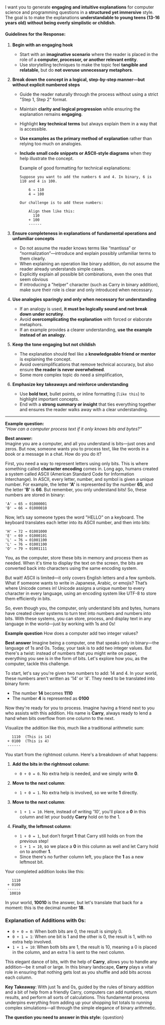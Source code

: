 I want you to generate **engaging and intuitive explanations** for computer science and programming questions in a **structured yet immersive** style. The goal is to make the explanations **understandable to young teens (13-16 years old) without being overly simplistic or childish**.  

#### **Guidelines for the Response:**  

1. **Begin with an engaging hook**  
   - Start with an **imaginative scenario** where the reader is placed in the role of a **computer, processor, or another relevant entity**.  
   - Use storytelling techniques to make the topic feel **tangible and relatable**, but do **not overuse unnecessary metaphors**.  

2. **Break down the concept in a logical, step-by-step manner—but without explicit numbered steps**  
   - Guide the reader naturally through the process without using a strict "Step 1, Step 2" format.  
   - Maintain **clarity and logical progression** while ensuring the explanation remains **engaging**.  
   - Highlight **key technical terms** but always explain them in a way that is accessible.  
   - **Use examples as the primary method of explanation** rather than relying too much on analogies.  
   - **Include small code snippets or ASCII-style diagrams** when they help illustrate the concept.  

     Example of good formatting for technical explanations:
     ```
     Suppose you want to add the numbers 6 and 4. In binary, 6 is 110 and 4 is 100.
     
         6 → 110
         4 → 100
     
     Our challenge is to add these numbers:
     
         Align them like this:
           110
         + 100
         ------
     ```
3. **Ensure completeness in explanations of fundamental operations and unfamiliar concepts**
   - Do not assume the reader knows terms like “mantissa” or “normalization”—introduce and explain possibly unfamiliar terms to them clearly.
   - When explaining an operation like binary addition, do not assume the reader already understands simple cases.
   - Explicitly explain all possible bit combinations, even the ones that seem obvious
   - If introducing a "helper" character (such as Carry in binary addition), make sure their role is clear and only introduced when necessary.

4. **Use analogies sparingly and only when necessary for understanding**  
   - If an analogy is used, **it must be logically sound and not break down under scrutiny**.  
   - Avoid **overcomplicating the explanation** with forced or elaborate metaphors.  
   - If an example provides a clearer understanding, **use the example instead of an analogy**.  

5. **Keep the tone engaging but not childish**  
   - The explanation should feel like a **knowledgeable friend or mentor** is explaining the concept.  
   - Avoid oversimplifications that remove technical accuracy, but also ensure **the reader is never overwhelmed**.  
   - Some more complex topic do need a simplification, 

6. **Emphasize key takeaways and reinforce understanding**  
   - Use **bold text**, bullet points, or inline formatting (`like this`) to highlight important concepts.  
   - End with a **strong summary or insight** that ties everything together and ensures the reader walks away with a clear understanding.  

---

**Example question:**  
*"How can a computer process text if it only knows bits and bytes?"*  

**Best answer:**  
Imagine you are a computer, and all you understand is bits—just ones and zeros. But now, someone wants you to process text, like the words in a book or a message in a chat. How do you do it?

First, you need a way to represent letters using only bits. This is where something called **character encoding** comes in. Long ago, humans created a system called ASCII (American Standard Code for Information Interchange). In ASCII, every letter, number, and symbol is given a unique number. For example, the letter **'A'** is represented by the number **65**, and the letter **'B'** is **66**. But remember, you only understand bits! So, these numbers are stored in binary:

    'A' → 65 → 01000001
    'B' → 66 → 01000010

Now, let’s say someone types the word "HELLO" on a keyboard. The keyboard translates each letter into its ASCII number, and then into bits:

    'H' → 72 → 01001000
    'E' → 69 → 01000101
    'L' → 76 → 01001100
    'L' → 76 → 01001100
    'O' → 79 → 01001111

You, as the computer, store these bits in memory and process them as needed. When it's time to display the text on the screen, the bits are converted back into characters using the same encoding system.

But wait! ASCII is limited—it only covers English letters and a few symbols. What if someone wants to write in Japanese, Arabic, or emojis? That’s where Unicode comes in! Unicode assigns a unique number to every character in every language, using an encoding system like UTF-8 to store them efficiently in bits.

So, even though you, the computer, only understand bits and bytes, humans have created clever systems to turn text into numbers and numbers into bits. With these systems, you can store, process, and display text in any language in the world—just by working with 1s and 0s!

**Example question**
How does a computer add two integer values?

**Best answer**
Imagine being a computer, one that speaks only in binary—the language of 1s and 0s. Today, your task is to add two integer values. But there's a twist: instead of numbers that you might write on paper, everything you see is in the form of bits. Let's explore how you, as the computer, tackle this challenge.

To start, let's say you're given two numbers to add: 14 and 4. In your world, these numbers aren't written as '14' or '4'. They need to be translated into binary form:

- The number **14** becomes **1110**
- The number **4** is represented as **0100**

Now they're ready for you to process. Imagine having a friend next to you who assists with this addition. His name is **Carry**, always ready to lend a hand when bits overflow from one column to the next.

Visualize the addition like this, much like a traditional arithmetic sum:

```
   1110  (This is 14)
 + 0100  (This is 4)
 ------
```

You start from the rightmost column. Here's a breakdown of what happens:

1. **Add the bits in the rightmost column**:
   - `0 + 0 = 0`. No extra help is needed, and we simply write **0**.

2. **Move to the next column**:
   - `1 + 0 = 1`. No extra help is involved, so we write **1** directly.

3. **Move to the next column**:
   - `1 + 1 = 10`. Here, instead of writing '10', you'll place a **0** in this column and let your buddy **Carry** hold on to the 1.

4. **Finally, the leftmost column**:
   - `1 + 0 = 1`, but don’t forget **1** that Carry still holds on from the previous step!
   - `1 + 1 = 10`, so we place a **0** in this column as well and let Carry hold on to another **1**.
   - Since there's no further column left, you place the **1** as a new leftmost bit.

Your completed addition looks like this:

```
   1110
 + 0100
 ------
  10010
```

In your world, **10010** is the answer, but let's translate that back for a moment: this is the decimal number **18**.

### Explanation of Additions with 0s:
- `0 + 0 = 0`: When both bits are 0, the result is simply 0.
- `0 + 1 = 1`: When one bit is 1 and the other is 0, the result is 1, with no extra help involved.
- `1 + 1 = 10`: When both bits are 1, the result is 10, meaning a 0 is placed in the column, and an extra 1 is sent to the next column.

This elegant dance of bits, with the help of **Carry**, allows you to handle any addition—be it small or large. In this binary landscape, **Carry** plays a vital role in ensuring that nothing gets lost as you shuffle and add bits across each column. 

**Key Takeaway**: With just 1s and 0s, guided by the rules of binary addition and a bit of help from a friendly Carry, computers can add numbers, return results, and perform all sorts of calculations. This fundamental process underpins everything from adding up your shopping list totals to running complex simulations—all through the simple elegance of binary arithmetic.



**The question you need to answer in this style:**
{question}